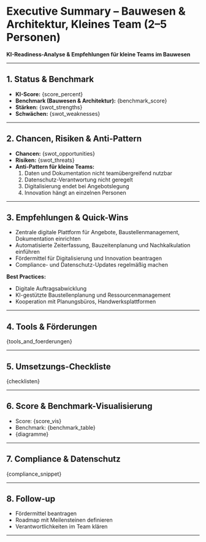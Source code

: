 # Executive Summary – Bauwesen & Architektur, Kleines Team (2–5 Personen)

**KI-Readiness-Analyse & Empfehlungen für kleine Teams im Bauwesen**

---

## 1. Status & Benchmark

- **KI-Score:** {score_percent}
- **Benchmark (Bauwesen & Architektur):** {benchmark_score}
- **Stärken:** {swot_strengths}
- **Schwächen:** {swot_weaknesses}

---

## 2. Chancen, Risiken & Anti-Pattern

- **Chancen:** {swot_opportunities}
- **Risiken:** {swot_threats}
- **Anti-Pattern für kleine Teams:**  
  1. Daten und Dokumentation nicht teamübergreifend nutzbar  
  2. Datenschutz-Verantwortung nicht geregelt  
  3. Digitalisierung endet bei Angebotslegung  
  4. Innovation hängt an einzelnen Personen

---

## 3. Empfehlungen & Quick-Wins

- Zentrale digitale Plattform für Angebote, Baustellenmanagement, Dokumentation einrichten  
- Automatisierte Zeiterfassung, Bauzeitenplanung und Nachkalkulation einführen  
- Fördermittel für Digitalisierung und Innovation beantragen  
- Compliance- und Datenschutz-Updates regelmäßig machen

**Best Practices:**  
- Digitale Auftragsabwicklung  
- KI-gestützte Baustellenplanung und Ressourcenmanagement  
- Kooperation mit Planungsbüros, Handwerksplattformen

---

## 4. Tools & Förderungen

{tools_and_foerderungen}

---

## 5. Umsetzungs-Checkliste

{checklisten}

---

## 6. Score & Benchmark-Visualisierung

- Score: {score_vis}
- Benchmark: {benchmark_table}
- {diagramme}

---

## 7. Compliance & Datenschutz

{compliance_snippet}

---

## 8. Follow-up

- Fördermittel beantragen  
- Roadmap mit Meilensteinen definieren  
- Verantwortlichkeiten im Team klären

---
